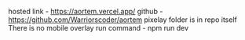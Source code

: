 hosted link - https://aortem.vercel.app/
github - https://github.com/Warriorscoder/aortem
pixelay folder is in repo itself 
There is no mobile overlay 
run command - npm run dev